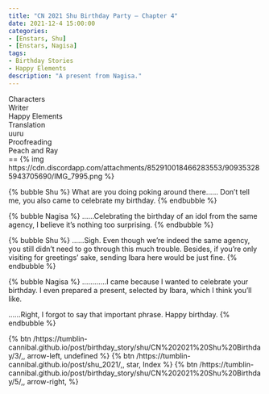 ```yaml
---
title: "CN 2021 Shu Birthday Party – Chapter 4"
date: 2021-12-4 15:00:00
categories:
- [Enstars, Shu]
- [Enstars, Nagisa]
tags:
- Birthday Stories
- Happy Elements
description: "A present from Nagisa."
---
```


<div class="three-wrapper" style="--storyColor:#965e7d;--storyColor-rgb:150,94,125;--storyColor-h:326.8;--storyColor-s: 23%;--storyColor-l:47.8%;">
    <div class="info-area">
        <div class="info">
            <div class="info-item characters">
                <div class="label">
                    Characters
                </div>
                <div class="value">
								<a href="/categories/Enstars/Shu" character="Shu"></a>
                <a href="/categories/Enstars/Nagisa" character="Nagisa"></a>
                </div>
            </div>
            <div class="info-item one">
                <div class="label">
                    Writer
                </div>
                <div class="value">
                    Happy Elements
                </div>
            </div>
            <div class="info-item two">
                <div class="label">
                    Translation
                </div>
                <div class="value">
                    uuru
                </div>
            </div>
            <div class="info-item three">
                <div class="label">
                   Proofreading
                </div>
                <div class="value">
                    Peach and Ray
                </div>
            </div>
        </div>
    </div>
</div>

<!-- more -->
<link rel="stylesheet" href="">
==
{% img https://cdn.discordapp.com/attachments/852910018466283553/909353285943705690/IMG_7995.png %}

{% bubble Shu %}
What are you doing poking around there…… Don’t tell me, you also came to celebrate my birthday.
{% endbubble %}

{% bubble Nagisa %}
……Celebrating the birthday of an idol from the same agency, I believe it’s nothing too surprising.
{% endbubble %}

{% bubble Shu %}
……Sigh. Even though we’re indeed the same agency, you still didn’t need to go through this much trouble. Besides, if you’re only visiting for greetings’ sake, sending Ibara here would be just fine.
{% endbubble %}

{% bubble Nagisa %}
…………I came because I wanted to celebrate your birthday. I even prepared a present, selected by Ibara, which I think you’ll like.

……Right, I forgot to say that important phrase. Happy birthday.
{% endbubble %}

<div toc>
{% btn /https://tumblin-cannibal.github.io/post/birthday_story/shu/CN%202021%20Shu%20Birthday/3/,, arrow-left, undefined %}
{% btn /https://tumblin-cannibal.github.io/post/shu_2021/,, star, Index %}
{% btn /https://tumblin-cannibal.github.io/post/birthday_story/shu/CN%202021%20Shu%20Birthday/5/,, arrow-right,  %}
</div>
